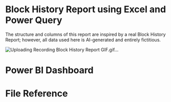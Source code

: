 # Block History Report using Excel and Power Query

The structure and columns of this report are inspired by a real Block History Report; however, all data used here is AI-generated and entirely fictitious.

![Uploading Recording Block History Report GIF.gif…]()


# Power BI Dashboard

# File Reference

